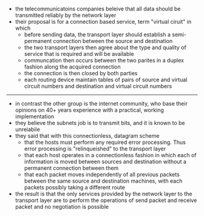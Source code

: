 
- the telecommunicatoins companies beleive that all data should be transmitted reliably by the network layer 
- their proposal is for a connection based service, term "virtual ciruit" in which 
	- before sending data, the transport layer should establish a semi-permanent connection between the source and destination 
	- the two transport layers then agree about the type and quality of service that is required and will be available 
	- communcation then occurs between the two parites in a duplex fashion along the acquired connection 
	- the connection is then closed by both parties 
	- each routing device maintain tables of pairs of source and virtual circuit numbers and destination and virtual circuit numbers 
---
- in contrast the other group is the internet community, who base their opinions on 40+ years experience with a practical, working implementation 
- they believe the subnets job is to transmit bits, and it is known to be unreiabile 
- they said that with this connectionless, datagram scheme 
	- that the hosts must perform any required error processing. Thus error processing is "relinqueished" to the transport layer 
	- that each host operates in a connectionless fashion in which each of information is moved between sources and destination without a permanent connection between them 
	- that each packet moves independently of all previous packets between the same source and destination machines, with each packets possibly taking a different route 
- the result is that the only services provided by the network layer to the transport layer are to perform the operations of send packet and receive packet and no negotiation is possible 